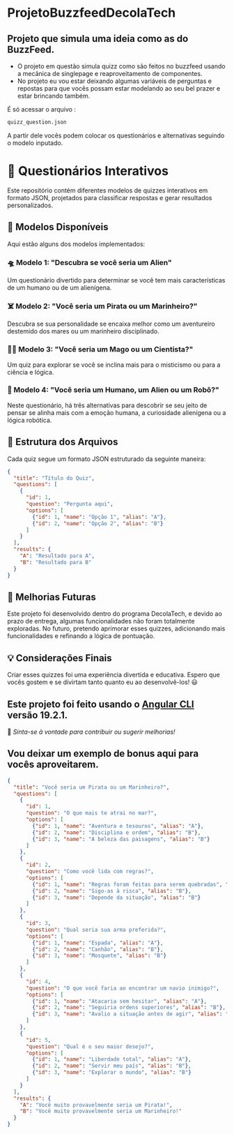 # ProjetoBuzzfeedDecolaTech


## Projeto que simula uma ideia como as do BuzzFeed.

- O projeto em questão simula quizz como são feitos no buzzfeed usando a mecânica de singlepage e reaproveitamento de componentes.
- No projeto eu vou estar deixando algumas variáveis de perguntas e repostas para que vocês possam estar modelando ao seu bel prazer e estar brincando também.

É só acessar o arquivo : 

```bash
quizz_question.json
```

A partir dele vocês podem colocar os questionários e alternativas seguindo o modelo inputado.

# 📜 Questionários Interativos

Este repositório contém diferentes modelos de quizzes interativos em formato JSON, projetados para classificar respostas e gerar resultados personalizados.

## 📝 Modelos Disponíveis

Aqui estão alguns dos modelos implementados:

### 🛸 Modelo 1: "Descubra se você seria um Alien"
Um questionário divertido para determinar se você tem mais características de um humano ou de um alienígena.

### ☠️ Modelo 2: "Você seria um Pirata ou um Marinheiro?"
Descubra se sua personalidade se encaixa melhor como um aventureiro destemido dos mares ou um marinheiro disciplinado.

### 🧙‍♂️ Modelo 3: "Você seria um Mago ou um Cientista?"
Um quiz para explorar se você se inclina mais para o misticismo ou para a ciência e lógica.

### 🤖 Modelo 4: "Você seria um Humano, um Alien ou um Robô?"
Neste questionário, há três alternativas para descobrir se seu jeito de pensar se alinha mais com a emoção humana, a curiosidade alienígena ou a lógica robótica.

## 📂 Estrutura dos Arquivos
Cada quiz segue um formato JSON estruturado da seguinte maneira:

```json
{
  "title": "Título do Quiz",
  "questions": [
    {
      "id": 1,
      "question": "Pergunta aqui",
      "options": [
        {"id": 1, "name": "Opção 1", "alias": "A"},
        {"id": 2, "name": "Opção 2", "alias": "B"}
      ]
    }
  ],
  "results": {
    "A": "Resultado para A",
    "B": "Resultado para B"
  }
}
```

## 🚀 Melhorias Futuras
Este projeto foi desenvolvido dentro do programa DecolaTech, e devido ao prazo de entrega, algumas funcionalidades não foram totalmente exploradas. No futuro, pretendo aprimorar esses quizzes, adicionando mais funcionalidades e refinando a lógica de pontuação.

## 💡 Considerações Finais
Criar esses quizzes foi uma experiência divertida e educativa. Espero que vocês gostem e se divirtam tanto quanto eu ao desenvolvê-los! 😃

Este projeto foi feito usando o [Angular CLI](https://github.com/angular/angular-cli) versão 19.2.1.
---

📌 *Sinta-se à vontade para contribuir ou sugerir melhorias!*

## Vou deixar um exemplo de bonus aqui para vocês aproveitarem.

```json
{
  "title": "Você seria um Pirata ou um Marinheiro?",
  "questions": [
    {
      "id": 1,
      "question": "O que mais te atrai no mar?",
      "options": [
        {"id": 1, "name": "Aventura e tesouros", "alias": "A"},
        {"id": 2, "name": "Disciplina e ordem", "alias": "B"},
        {"id": 3, "name": "A beleza das paisagens", "alias": "B"}
      ]
    },
    {
      "id": 2,
      "question": "Como você lida com regras?",
      "options": [
        {"id": 1, "name": "Regras foram feitas para serem quebradas", "alias": "A"},
        {"id": 2, "name": "Sigo-as à risca", "alias": "B"},
        {"id": 3, "name": "Depende da situação", "alias": "B"}
      ]
    },
    {
      "id": 3,
      "question": "Qual seria sua arma preferida?",
      "options": [
        {"id": 1, "name": "Espada", "alias": "A"},
        {"id": 2, "name": "Canhão", "alias": "B"},
        {"id": 3, "name": "Mosquete", "alias": "B"}
      ]
    },
    {
      "id": 4,
      "question": "O que você faria ao encontrar um navio inimigo?",
      "options": [
        {"id": 1, "name": "Atacaria sem hesitar", "alias": "A"},
        {"id": 2, "name": "Seguiria ordens superiores", "alias": "B"},
        {"id": 3, "name": "Avalio a situação antes de agir", "alias": "B"}
      ]
    },
    {
      "id": 5,
      "question": "Qual é o seu maior desejo?",
      "options": [
        {"id": 1, "name": "Liberdade total", "alias": "A"},
        {"id": 2, "name": "Servir meu país", "alias": "B"},
        {"id": 3, "name": "Explorar o mundo", "alias": "B"}
      ]
    }
  ],
  "results": {
    "A": "Você muito provavelmente seria um Pirata!",
    "B": "Você muito provavelmente seria um Marinheiro!"
  }
}

```
